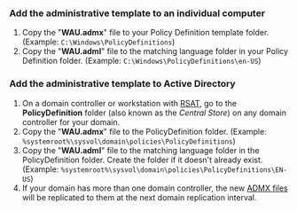 ### Add the administrative template to an individual computer
1. Copy the "**WAU.admx**" file to your Policy Definition template folder. (Example:  `C:\Windows\PolicyDefinitions`)
2. Copy the "**WAU.adml**" file to the matching language folder in your Policy Definition folder. (Example:  `C:\Windows\PolicyDefinitions\en-US`)

### Add the administrative template to Active Directory
1. On a domain controller or workstation with  [RSAT](https://learn.microsoft.com/en-us/troubleshoot/windows-server/system-management-components/remote-server-administration-tools), go to the  **PolicyDefinition**  folder (also known as the  _Central Store_) on any domain controller for your domain.
2. Copy the "**WAU.admx**" file to the PolicyDefinition folder. (Example:  `%systemroot%\sysvol\domain\policies\PolicyDefinitions`)
3. Copy the "**WAU.adml**" file to the matching language folder in the PolicyDefinition folder. Create the folder if it doesn't already exist. (Example:  `%systemroot%\sysvol\domain\policies\PolicyDefinitions\EN-US`)
4. If your domain has more than one domain controller, the new  [ADMX files](https://learn.microsoft.com/en-us/troubleshoot/windows-client/group-policy/create-and-manage-central-store)  will be replicated to them at the next domain replication interval.
